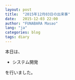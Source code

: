 ```yaml
---
layout: post
title:  "2015年12月03日の出来事"
date:   2015-12-03 22:00
author: "FUNABARA Masao"
lang: "ja"
categories: blog
tags: diary
---
```


本日は、

* システム開発

を行いました。

